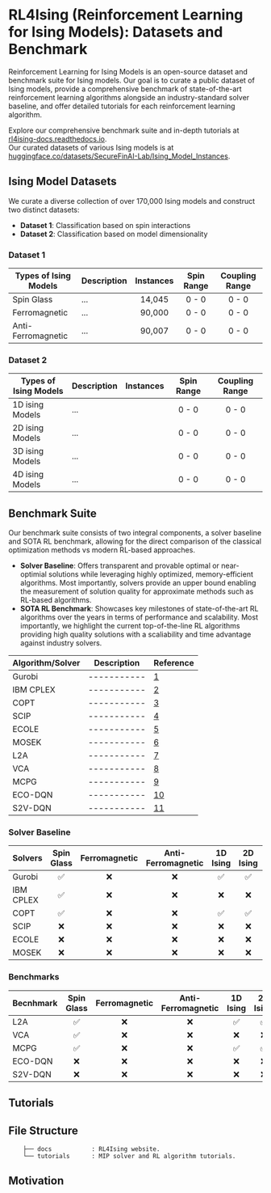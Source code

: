 # RL4Ising (Reinforcement Learning for Ising Models): Datasets and Benchmark
Reinforcement Learning for Ising Models is an open-source dataset and benchmark suite for Ising models. Our goal is to curate a public dataset of Ising models, provide a comprehensive benchmark of state-of-the-art reinforcement learning algorithms alongside an industry-standard solver baseline, and offer detailed tutorials for each reinforcement learning algorithm. 

Explore our comprehensive benchmark suite and in-depth tutorials at [rl4ising-docs.readthedocs.io](https://rl4ising-docs.readthedocs.io/en/latest/). <br>
Our curated datasets of various Ising models is at [huggingface.co/datasets/SecureFinAI-Lab/Ising_Model_Instances](https://huggingface.co/datasets/SecureFinAI-Lab/Ising_Model_Instances).

## Ising Model Datasets
We curate a diverse collection of over 170,000 Ising models and construct two distinct datasets:

- **Dataset 1**: Classification based on spin interactions
- **Dataset 2**: Classification based on model dimensionality

### Dataset 1

| Types of Ising Models | Description | Instances | Spin Range | Coupling Range |
| --------------------- | ----------- | :-------: | :--------: | :------------: |
| Spin Glass            | ...         | 14,045    | 0 - 0      | 0 - 0          | 
| Ferromagnetic         | ...         | 90,000    | 0 - 0      | 0 - 0          | 
| Anti-Ferromagnetic    | ...         | 90,007    | 0 - 0      | 0 - 0          | 

### Dataset 2

| Types of Ising Models | Description | Instances | Spin Range | Coupling Range |
| --------------------- | ----------- | :-------: | :--------: | :------------: |
| 1D ising Models       | ...         |           | 0 - 0      | 0 - 0          |
| 2D ising Models       | ...         |           | 0 - 0      | 0 - 0          | 
| 3D ising Models       | ...         |           | 0 - 0      | 0 - 0          | 
| 4D ising Models       | ...         |           | 0 - 0      | 0 - 0          | 

## Benchmark Suite
Our benchmark suite consists of two integral components, a solver baseline and SOTA RL benchmark, allowing for the direct comparison of the classical optimization methods vs modern RL-based approaches.

- **Solver Baseline**: Offers transparent and provable optimal or near-optimial solutions while leveraging highly optimized, memory-efficient algorithms. Most importantly, solvers provide an upper bound enabling the measurement of solution quality for approximate methods such as RL-based algorithms. 
- **SOTA RL Benchmark**: Showcases key milestones of state-of-the-art RL algorithms over the years in terms of performance and scalability. Most importantly, we highlight the current top-of-the-line RL algorithms providing high quality solutions with a scaliability and time advantage against industry solvers.

| Algorithm/Solver | Description | Reference                          |
| ---------------- | ----------- | ---------------------------------- |
| Gurobi           | ----------- | [1](https://www.gurobi.com)        |
| IBM CPLEX        | ----------- | [2](https://www.ibm.com/docs/en/icos/22.1.1?topic=optimizers-users-manual-cplex) |
| COPT             | ----------- | [3](https://arxiv.org/abs/2208.14314) |
| SCIP             | ----------- | [4](https://optimization-online.org/2024/02/the-scip-optimization-suite-9-0/) |
| ECOLE            | ----------- | [5](https://arxiv.org/abs/2011.06069) |
| MOSEK            | ----------- | [6](https://docs.mosek.com/latest/pythonfusion/index.html) |
| L2A              | ----------- | [7]() |
| VCA              | ----------- | [8](https://www.nature.com/articles/s42256-021-00401-3) |
| MCPG             | ----------- | [9](https://arxiv.org/abs/2307.00783) |
| ECO-DQN          | ----------- | [10](https://arxiv.org/abs/1909.04063) |
| S2V-DQN          | ----------- | [11](https://dl.acm.org/doi/10.5555/3295222.3295382) |


### Solver Baseline

| Solvers   | Spin Glass         | Ferromagnetic      | Anti-Ferromagnetic | 1D Ising           | 2D Ising           | 3D Ising           | 4D Ising           |
| --------- | :----------------: | :----------------: | :----------------: | :----------------: | :----------------: | :----------------: | :----------------: |
| Gurobi    | :white_check_mark: | :x:                | :x:                | :white_check_mark: | :white_check_mark: | :x:                | :x:                |
| IBM CPLEX | :white_check_mark: | :x:                | :x:                | :x:                | :x:                | :x:                | :x:                |
| COPT      | :white_check_mark: | :x:                | :x:                | :white_check_mark: | :white_check_mark: | :x:                | :x:                |
| SCIP      | :x:                | :x:                | :x:                | :x:                | :x:                | :x:                | :x:                |
| ECOLE     | :x:                | :x:                | :x:                | :x:                | :x:                | :x:                | :x:                |
| MOSEK     | :x:                | :x:                | :x:                | :x:                | :x:                | :x:                | :x:                |

### Benchmarks

| Becnhmark | Spin Glass         | Ferromagnetic      | Anti-Ferromagnetic | 1D Ising           | 2D Ising           | 3D Ising           | 4D Ising           |
| --------- | :----------------: | :----------------: | :----------------: | :----------------: | :----------------: | :----------------: | :----------------: |
| L2A       | :white_check_mark: | :x:                | :x:                | :white_check_mark: | :white_check_mark: | :x:                | :x:                |
| VCA       | :white_check_mark: | :x:                | :x:                | :x:                | :x:                | :x:                | :x:                |
| MCPG      | :white_check_mark: | :x:                | :x:                | :white_check_mark: | :white_check_mark: | :x:                | :x:                |
| ECO-DQN   | :x:                | :x:                | :x:                | :x:                | :x:                | :x:                | :x:                |
| S2V-DQN   | :x:                | :x:                | :x:                | :x:                | :x:                | :x:                | :x:                |


## Tutorials

## File Structure
```
    ├── docs           : RL4Ising website. 
    └── tutorials      : MIP solver and RL algorithm tutorials.
```

## Motivation
